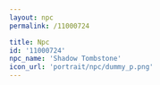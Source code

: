 ```yaml
---
layout: npc
permalink: /11000724

title: Npc
id: '11000724'
npc_name: 'Shadow Tombstone'
icon_url: 'portrait/npc/dummy_p.png'
---
```

